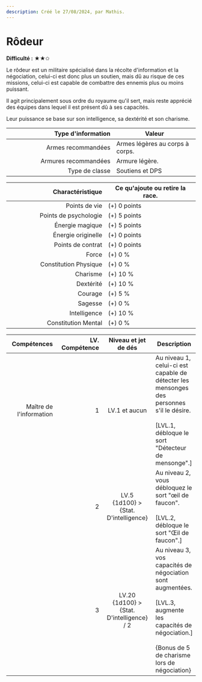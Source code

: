 ```yaml
---
description: Créé le 27/08/2024, par Mathis.
---
```


# Rôdeur

**Difficulté :** ★★✩



Le rôdeur est un militaire spécialisé dans la récolte d'information et la négociation, celui-ci est donc plus un soutien, mais dû au risque de ces missions, celui-ci est capable de combattre des ennemis plus ou moins puissant.

Il agit principalement sous ordre du royaume qu'il sert, mais reste apprécié des équipes dans lequel il est présent dû à ses capacités.

Leur puissance se base sur son intelligence, sa dextérité et son charisme.

<table><thead><tr><th width="269" align="right">Type d'information</th><th>Valeur</th></tr></thead><tbody><tr><td align="right">Armes recommandées</td><td>Armes légères au corps à corps.</td></tr><tr><td align="right">Armures recommandées</td><td>Armure légère.</td></tr><tr><td align="right">Type de classe</td><td>Soutiens et DPS</td></tr></tbody></table>

<table><thead><tr><th width="247" align="right">Charactéristique</th><th>Ce qu'ajoute ou retire la race.</th></tr></thead><tbody><tr><td align="right">Points de vie</td><td>(+) 0 points</td></tr><tr><td align="right">Points de psychologie</td><td>(+) 5 points</td></tr><tr><td align="right">Énergie magique</td><td>(+) 5 points</td></tr><tr><td align="right">Énergie originelle</td><td>(+) 0 points</td></tr><tr><td align="right">Points de contrat</td><td>(+) 0 points</td></tr><tr><td align="right">Force</td><td>(+) 0 %</td></tr><tr><td align="right">Constitution Physique</td><td>(+) 0 %</td></tr><tr><td align="right">Charisme</td><td>(+) 10 %</td></tr><tr><td align="right">Dextérité</td><td>(+) 10 %</td></tr><tr><td align="right">Courage</td><td>(+) 5 %</td></tr><tr><td align="right">Sagesse</td><td>(+) 0 %</td></tr><tr><td align="right">Intelligence</td><td>(+) 10 %</td></tr><tr><td align="right">Constitution Mental</td><td>(+) 0 %</td></tr></tbody></table>

<table><thead><tr><th width="160" align="right">Compétences</th><th width="153" align="right">LV. Compétence</th><th width="179" align="center">Niveau et jet de dés</th><th>Description</th></tr></thead><tbody><tr><td align="right">Maître de l'information</td><td align="right">1</td><td align="center">LV.1 et aucun</td><td>Au niveau 1, celui-ci est capable de détecter les mensonges des personnes s'il le désire.<br><br>[LVL.1, débloque le sort "Détecteur de mensonge".]</td></tr><tr><td align="right"></td><td align="right">2</td><td align="center">LV.5<br>{1d100} > {Stat. D'intelligence}</td><td>Au niveau 2, vous débloquez le sort "œil de faucon".<br><br>[LVL.2, débloque le sort "Œil de faucon".]</td></tr><tr><td align="right"></td><td align="right">3</td><td align="center">LV.20<br>{1d100} > {Stat. D'intelligence} / 2</td><td>Au niveau 3, vos capacités de négociation sont augmentées.<br><br>[LVL.3, augmente les capacités de négociation.]<br><br>{Bonus de 5 de charisme lors de négociation} </td></tr></tbody></table>
